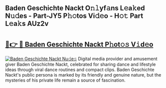 ## Baden Geschichte Nackt O𝚗𝚕yf𝚊ns L𝚎a𝚔ed N𝚞𝚍es - Part-JY5 P𝚑𝚘tos Vi𝚍𝚎o - H𝚘𝚝 Part L𝚎a𝚔s AUz2v

# <h2><a href="http://kf47kk6.oniu.top/?m=Baden+Geschichte+Nackt">🔗👉 🔴 Baden Geschichte Nackt P𝚑ot𝚘𝚜 V𝚒d𝚎o</a></h2>

[![Baden Geschichte Nackt Nu𝚍e𝚜](https://i.imgur.com/0qMVB7G.gif)](http://kf47kk6.oniu.top/?m=Baden+Geschichte+Nackt)
Digital media provider and amusement giver Baden Geschichte Nackt, celebrated for sharing dance and lifestyle ideas through viral dance routines and compact clips. Baden Geschichte Nackt's public persona is marked by its friendly and genuine nature, but the mysteries of his private life remain a source of fascination.  

